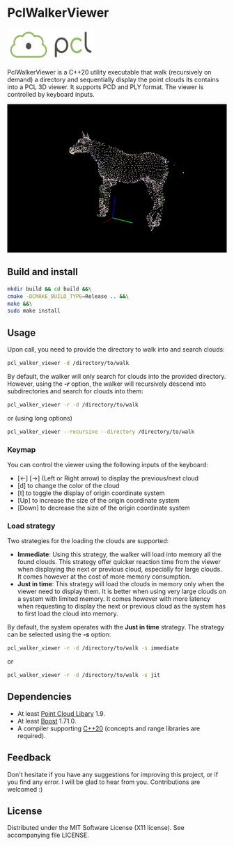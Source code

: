 PclWalkerViewer
===============

<img src="res/logo_pcl.png" width="200" height="75" />

PclWalkerViewer is a C++20 utility executable that walk (recursively on demand) a directory and sequentially display
the point clouds its contains into a PCL 3D viewer. It supports PCD and PLY format.
The viewer is controlled by keyboard inputs.

![](res/PclWalkerViewer.gif)

## Build and install

```sh
mkdir build && cd build &&\
cmake -DCMAKE_BUILD_TYPE=Release .. &&\
make &&\
sudo make install
```
## Usage

Upon call, you need to provide the directory to walk into and search clouds:

```sh
pcl_walker_viewer -d /directory/to/walk
```

By default, the walker will only search for clouds into the provided directory. However, using the _**-r**_ option, the walker
will recursively descend into subdirectories and search for clouds into them:

```sh
pcl_walker_viewer -r -d /directory/to/walk
```
or (using long options)
```sh
pcl_walker_viewer --recursive --directory /directory/to/walk
```

### Keymap

You can control the viewer using the following inputs of the keyboard:
- [<-] [->] (Left or Right arrow) to display the previous/next cloud
- [d] to change the color of the cloud
- [t] to toggle the display of origin coordinate system
- [Up] to increase the size of the origin coordinate system
- [Down] to decrease the size of the origin coordinate system

### Load strategy

Two strategies for the loading the clouds are supported:
- **Immediate**: Using this strategy, the walker will load into memory all the found clouds. This strategy offer quicker reaction
time from the viewer when displaying the next or previous cloud, especially for large clouds. It comes however at 
the cost of more memory consumption.
- **Just in time**: This strategy will load the clouds in memory only when the viewer need to display them. It is better when using
very large clouds on a system with limited memory. It comes however with more latency when requesting to display the next or previous
cloud as the system has to first load the cloud into memory.

By default, the system operates with the **Just in time** strategy. The strategy can be selected using the _**-s**_ option:
```sh
pcl_walker_viewer -r -d /directory/to/walk -s immediate
```
or

```sh
pcl_walker_viewer -r -d /directory/to/walk -s jit
```

## Dependencies

- At least [Point Cloud Libary](https://www.pointclouds.org/) 1.9.
- At least [Boost](https://www.boost.org/) 1.71.0.
- A compiler supporting [C++20](https://en.cppreference.com/w/cpp/compiler_support/20) (concepts and range libraries are required).

## Feedback

Don't hesitate if you have any suggestions for improving this project, or if you find any error. I will be glad to
hear from you. Contributions are welcomed :)

## License

Distributed under the MIT Software License (X11 license).
See accompanying file LICENSE.
